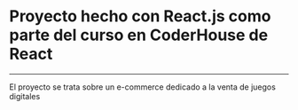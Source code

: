 # Proyecto hecho con React.js como parte del curso en CoderHouse de React
***
El proyecto se trata sobre un e-commerce dedicado a la venta de juegos digitales